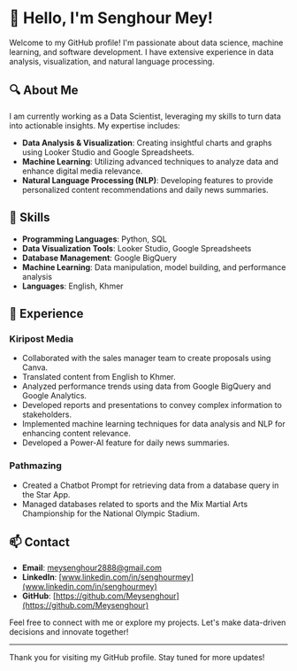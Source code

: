 # 👋 Hello, I'm Senghour Mey!

Welcome to my GitHub profile! I'm passionate about data science, machine learning, and software development. I have extensive experience in data analysis, visualization, and natural language processing.

## 🔍 About Me

I am currently working as a Data Scientist, leveraging my skills to turn data into actionable insights. My expertise includes:

- **Data Analysis & Visualization**: Creating insightful charts and graphs using Looker Studio and Google Spreadsheets.
- **Machine Learning**: Utilizing advanced techniques to analyze data and enhance digital media relevance.
- **Natural Language Processing (NLP)**: Developing features to provide personalized content recommendations and daily news summaries.

## 🌟 Skills

- **Programming Languages**: Python, SQL
- **Data Visualization Tools**: Looker Studio, Google Spreadsheets
- **Database Management**: Google BigQuery
- **Machine Learning**: Data manipulation, model building, and performance analysis
- **Languages**: English, Khmer

## 💼 Experience

### Kiripost Media
- Collaborated with the sales manager team to create proposals using Canva.
- Translated content from English to Khmer.
- Analyzed performance trends using data from Google BigQuery and Google Analytics.
- Developed reports and presentations to convey complex information to stakeholders.
- Implemented machine learning techniques for data analysis and NLP for enhancing content relevance.
- Developed a Power-AI feature for daily news summaries.

### Pathmazing
- Created a Chatbot Prompt for retrieving data from a database query in the Star App.
- Managed databases related to sports and the Mix Martial Arts Championship for the National Olympic Stadium.

## 📫 Contact

- **Email**: [meysenghour2888@gmail.com](meysenghour2888@gmail.com)
- **LinkedIn**: [www.linkedin.com/in/senghourmey](www.linkedin.com/in/senghourmey)
- **GitHub**: [https://github.com/Meysenghour](https://github.com/Meysenghour)

Feel free to connect with me or explore my projects. Let's make data-driven decisions and innovate together!

---

Thank you for visiting my GitHub profile. Stay tuned for more updates!
